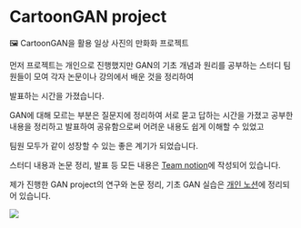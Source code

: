 # CartoonGAN project
🖼 CartoonGAN을 활용 일상 사진의 만화화 프로젝트

먼저 프로젝트는 개인으로 진행했지만 GAN의 기초 개념과 원리를 공부하는 스터디 팀원들이 모여 각자 논문이나 강의에서 배운 것을 정리하여

발표하는 시간을 가졌습니다. 

GAN에 대해 모르는 부분은 질문지에 정리하여 서로 묻고 답하는 시간을 가졌고 공부한 내용을 정리하고 발표하여 공유함으로써 어려운 내용도 쉽게 이해할 수 있었고

팀원 모두가 같이 성장할 수 있는 좋은 계기가 되었습니다.

스터디 내용과 논문 정리, 발표 등 모든 내용은 [Team notion](https://www.notion.so/Team-Project-3-GAN-a49960e2bbae4bc39cb3834d4761716b)에 작성되어 있습니다.

제가 진행한 GAN project의 연구와 논문 정리, 기초 GAN 실습은 [개인 노션](https://www.notion.so/5acc75eb43c648068735460db62b7080?v=56314af0e727434e87152b9c8aa95758)에 정리되어 있습니다.

<img src="https://user-images.githubusercontent.com/18055781/121298617-249f5600-c92f-11eb-9796-86292c7e7b2f.png">


